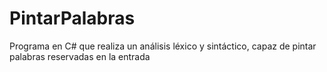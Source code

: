 # PintarPalabras
Programa  en C# que realiza un análisis léxico y sintáctico, capaz de pintar palabras reservadas en la  entrada  
